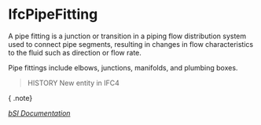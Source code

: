 IfcPipeFitting
==============
A pipe fitting is a junction or transition in a piping flow distribution
system used to connect pipe segments, resulting in changes in flow
characteristics to the fluid such as direction or flow rate.  
  
Pipe fittings include elbows, junctions, manifolds, and plumbing boxes.  
  
> HISTORY  New entity in IFC4  
  
{ .note}  
>  
[ _bSI
Documentation_](https://standards.buildingsmart.org/IFC/DEV/IFC4_2/FINAL/HTML/schema/ifchvacdomain/lexical/ifcpipefitting.htm)


